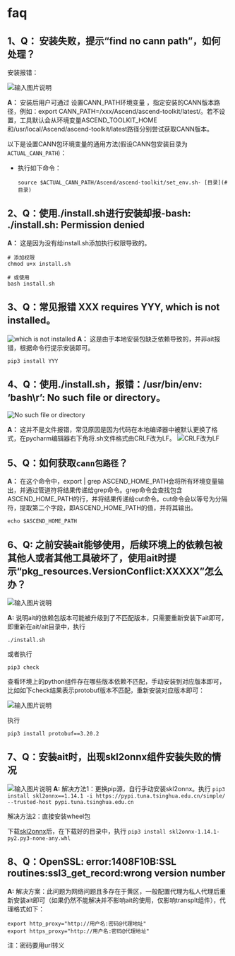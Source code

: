 # faq
## 1、Q： 安装失败，提示“find no cann path”，如何处理？

安装报错：

![输入图片说明](https://foruda.gitee.com/images/1686801650121824710/b64bf91e_9570626.png "屏幕截图")

**A：** 安装后用户可通过 设置CANN_PATH环境变量 ，指定安装的CANN版本路径，例如：export CANN_PATH=/xxx/Ascend/ascend-toolkit/latest/。若不设置，工具默认会从环境变量ASCEND_TOOLKIT_HOME和/usr/local/Ascend/ascend-toolkit/latest路径分别尝试获取CANN版本。

以下是设置CANN包环境变量的通用方法(假设CANN包安装目录为`ACTUAL_CANN_PATH`)：
* 执行如下命令：

    ```
    source $ACTUAL_CANN_PATH/Ascend/ascend-toolkit/set_env.sh- [目录](#目录)
    ```

## 2、Q：使用./install.sh进行安装却报-bash: ./install.sh: Permission denied
**A：** 这是因为没有给install.sh添加执行权限导致的。

```
# 添加权限
chmod u+x install.sh

# 或使用
bash install.sh
```


## 3、Q：常见报错 XXX requires YYY, which is not installed。
![which is not installed](https://foruda.gitee.com/images/1686645293870003179/234cf67c_8913618.png "屏幕截图")
**A：** 这是由于本地安装包缺乏依赖导致的，并非ait报错，根据命令行提示安装即可。

```
pip3 install YYY
```

## 4、Q：使用./install.sh，报错：/usr/bin/env: ‘bash\r’: No such file or directory。 

![No such file or directory](https://foruda.gitee.com/images/1686645345634951894/08f7e806_8913618.png "屏幕截图")

**A：** 这并不是文件报错，常见原因是因为代码在本地编译器中被默认更换了格式，在pycharm编辑器右下角将.sh文件格式由CRLF改为LF。
![CRLF改为LF](https://foruda.gitee.com/images/1686645370968699210/f44f04b3_8913618.png "屏幕截图")


## 5、Q：如何获取`cann包路径`？
**A：** 在这个命令中，export | grep ASCEND_HOME_PATH会将所有环境变量输出，并通过管道符将结果传递给grep命令。grep命令会查找包含ASCEND_HOME_PATH的行，并将结果传递给cut命令。cut命令会以等号为分隔符，提取第二个字段，即ASCEND_HOME_PATH的值，并将其输出。

```
echo $ASCEND_HOME_PATH
```

## 6、Q: 之前安装ait能够使用，后续环境上的依赖包被其他人或者其他工具破坏了，使用ait时提示“pkg_resources.VersionConflict:XXXXX”怎么办？

![输入图片说明](https://foruda.gitee.com/images/1686886830863530517/53f5816a_9570626.png "屏幕截图")

**A:** 说明ait的依赖包版本可能被升级到了不匹配版本，只需要重新安装下ait即可，即重新在ait/ait目录中，执行
```
./install.sh
```

或者执行
```
pip3 check
```
查看环境上的python组件存在哪些版本依赖不匹配，手动安装到对应版本即可，比如如下check结果表示protobuf版本不匹配，重新安装对应版本即可：

![输入图片说明](https://foruda.gitee.com/images/1686887221107606902/a0872e5b_9570626.png "屏幕截图")

执行
```
pip3 install protobuf==3.20.2
```

## 7、Q：安装ait时，出现skl2onnx组件安装失败的情况
![输入图片说明](https://foruda.gitee.com/images/1688461726292472393/721044b8_8277365.png "屏幕截图")
**A:** 
解决方法1：更换pip源，自行手动安装skl2onnx。执行
    ```
    pip3 install skl2onnx==1.14.1 -i https://pypi.tuna.tsinghua.edu.cn/simple/  --trusted-host pypi.tuna.tsinghua.edu.cn
    ```

解决方法2：直接安装wheel包

下载[skl2onnx](https://pypi.tuna.tsinghua.edu.cn/packages/5e/59/0a47737c195da98d33f32073174b55ba4caca8b271fe85ec887463481f67/skl2onnx-1.14.1-py2.py3-none-any.whl)后，在下载好的目录中，执行
    ```
    pip3 install skl2onnx-1.14.1-py2.py3-none-any.whl
    ```

## 8、Q：OpenSSL: error:1408F10B:SSL routines:ssl3_get_record:wrong version number
**A:** 
解决方案：此问题为网络问题且多存在于黄区，一般配置代理为私人代理后重新安装ait即可（如果仍然不能解决并不影响ait的使用，仅影响transplt组件），代理格式如下：
```
export http_proxy="http://用户名:密码@代理地址"
export https_proxy="http://用户名:密码@代理地址" 
```
注：密码要用url转义